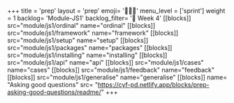 +++
title = 'prep'
layout = 'prep'
emoji= '🧑🏾‍💻'
menu_level = ['sprint']
weight = 1
backlog= 'Module-JS1'
backlog_filter= '📅 Week 4'
[[blocks]]
src="module/js1/ordinal"
name="ordinal"
[[blocks]]
src="module/js1/framework"
name="framework"
[[blocks]]
src="module/js1/setup"
name="setup"
[[blocks]]
src="module/js1/packages"
name="packages"
[[blocks]]
src="module/js1/installing"
name="installing"
[[blocks]]
src="module/js1/api"
name="api"
[[blocks]]
src="module/js1/cases"
name="cases"
[[blocks]]
src="module/js1/feedback"
name="feedback"
[[blocks]]
src="module/js1/generalise"
name="generalise"
[[blocks]]
name= "Asking good questions"
src= "https://cyf-pd.netlify.app/blocks/prep-asking-good-questions/readme/"
+++
